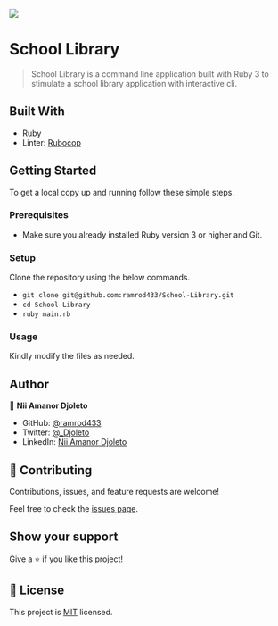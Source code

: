 ![](https://img.shields.io/badge/Microverse-blueviolet)

# School Library

> School Library is a command line application built with Ruby 3 to stimulate a school library application with interactive cli.

## Built With

- Ruby
- Linter: [Rubocop](https://rubocop.org/)

## Getting Started

To get a local copy up and running follow these simple steps.

### Prerequisites

- Make sure you already installed Ruby version 3 or higher and Git.

### Setup

Clone the repository using the below commands.

- `git clone git@github.com:ramrod433/School-Library.git`
- `cd School-Library`
- `ruby main.rb`

### Usage

Kindly modify the files as needed.

## Author

👤 **Nii Amanor Djoleto**

- GitHub: [@ramrod433](https://github.com/ramrod433)
- Twitter: [@\_Djoleto](https://twitter.com/_djoleto_)
- LinkedIn: [Nii Amanor Djoleto](https://linkedin.com/in/nii-amanor-djoleto)

## 🤝 Contributing

Contributions, issues, and feature requests are welcome!

Feel free to check the [issues page](https://github.com/ramrod433/School-Library/issues).

## Show your support

Give a ⭐️ if you like this project!

## 📝 License

This project is [MIT](./MIT.md) licensed.
